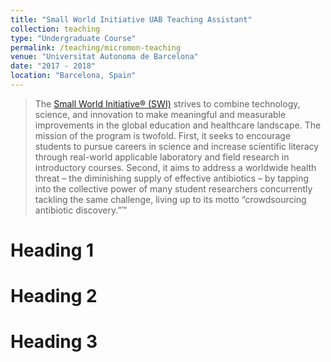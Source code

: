 ```yaml
---
title: "Small World Initiative UAB Teaching Assistant"
collection: teaching
type: "Undergraduate Course"
permalink: /teaching/micromon-teaching
venue: "Universitat Autonoma de Barcelona"
date: "2017 - 2018"
location: "Barcelona, Spain"
---
```


>The [Small World Initiative® (SWI)](http://www.smallworldinitiative.org/) strives to combine technology, science, and innovation to make meaningful and measurable improvements in the global education and healthcare landscape.
The mission of the program is twofold.
First, it seeks to encourage students to pursue careers in science and increase scientific literacy through real-world applicable laboratory and field research in introductory courses.
Second, it aims to address a worldwide health threat – the diminishing supply of effective antibiotics – by tapping into the collective power of many student researchers concurrently tackling the same challenge, living up to its motto “crowdsourcing antibiotic discovery.”™



Heading 1
======

Heading 2
======

Heading 3
======